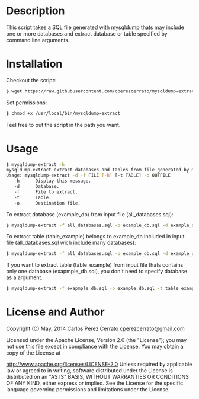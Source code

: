 Description
================

This script takes a SQL file generated with mysqldump thats may include one or more databases and extract database or table specified by command line arguments.


Installation
============

Checkout the script:

```bash
$ wget https://raw.githubusercontent.com/cperezcerrato/mysqldump-extract/master/mysqldump-extract /usr/local/bin/
```

Set permissions:
```bash
$ chmod +x /usr/local/bin/mysqldump-extract
```
Feel free to put the script in the path you want.

Usage
=====

```bash
$ mysqldump-extract -h
mysqldump-extract extract databases and tables from file generated by mysqldump.
Usage: mysqldump-extract -d -f FILE [-h] [-t TABLE] -o OUTFILE
   -h      Display this message.
   -d      Database.
   -f      File to extract.
   -t      Table.
   -o      Destination file.
```

To extract database (example_db) from input file (all_databases.sql):
```bash
$ mysqldump-extract -f all_databases.sql -o example_db.sql -d example_db
```

To extract table (table_example) belongs to example_db included in input file (all_databases.sql wich include many databases):
```bash
$ mysqldump-extract -f all_databases.sql -o example_db.sql -d example_db -t table_example
```

If you want to extract table (table_example) from input file thats contains only one database (exapmple_db.sql), you don't need to specify database as a argument.
```bash
$ mysqldump-extract -f exapmple_db.sql -o example_db.sql -t table_example
```


License and Author
==================
Copyright (C) May, 2014 Carlos Perez Cerrato <cperezcerrato@gmail.com>

Licensed under the Apache License, Version 2.0 (the "License");
you may not use this file except in compliance with the License.
You may obtain a copy of the License at

http://www.apache.org/licenses/LICENSE-2.0
Unless required by applicable law or agreed to in writing, software
distributed under the License is distributed on an "AS IS" BASIS,
WITHOUT WARRANTIES OR CONDITIONS OF ANY KIND, either express or implied.
See the License for the specific language governing permissions and
limitations under the License.

